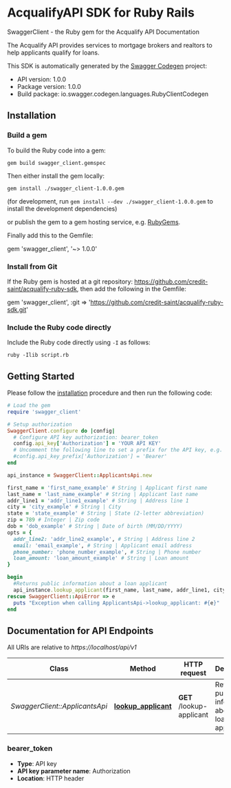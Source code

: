 # AcqualifyAPI SDK for Ruby Rails

SwaggerClient - the Ruby gem for the Acqualify API Documentation

The Acqualify API provides services to mortgage brokers and realtors to help applicants qualify for loans.

This SDK is automatically generated by the [Swagger Codegen](https://github.com/swagger-api/swagger-codegen) project:

- API version: 1.0.0
- Package version: 1.0.0
- Build package: io.swagger.codegen.languages.RubyClientCodegen

## Installation

### Build a gem

To build the Ruby code into a gem:

```shell
gem build swagger_client.gemspec
```

Then either install the gem locally:

```shell
gem install ./swagger_client-1.0.0.gem
```
(for development, run `gem install --dev ./swagger_client-1.0.0.gem` to install the development dependencies)

or publish the gem to a gem hosting service, e.g. [RubyGems](https://rubygems.org/).

Finally add this to the Gemfile:

gem 'swagger_client', '~> 1.0.0'

### Install from Git

If the Ruby gem is hosted at a git repository: https://github.com/credit-saint/acqualify-ruby-sdk, then add the following in the Gemfile:

gem 'swagger_client', :git => 'https://github.com/credit-saint/acqualify-ruby-sdk.git'

### Include the Ruby code directly

Include the Ruby code directly using `-I` as follows:

```shell
ruby -Ilib script.rb
```

## Getting Started

Please follow the [installation](#installation) procedure and then run the following code:
```ruby
# Load the gem
require 'swagger_client'

# Setup authorization
SwaggerClient.configure do |config|
  # Configure API key authorization: bearer_token
  config.api_key['Authorization'] = 'YOUR API KEY'
  # Uncomment the following line to set a prefix for the API key, e.g. 'Bearer' (defaults to nil)
  #config.api_key_prefix['Authorization'] = 'Bearer'
end

api_instance = SwaggerClient::ApplicantsApi.new

first_name = 'first_name_example' # String | Applicant first name
last_name = 'last_name_example' # String | Applicant last name
addr_line1 = 'addr_line1_example' # String | Address line 1
city = 'city_example' # String | City
state = 'state_example' # String | State (2-letter abbreviation)
zip = 789 # Integer | Zip code
dob = 'dob_example' # String | Date of birth (MM/DD/YYYY)
opts = { 
  addr_line2: 'addr_line2_example', # String | Address line 2
  email: 'email_example', # String | Applicant email address
  phone_number: 'phone_number_example', # String | Phone number
  loan_amount: 'loan_amount_example' # String | Loan amount
}

begin
  #Returns public information about a loan applicant
  api_instance.lookup_applicant(first_name, last_name, addr_line1, city, state, zip, dob, opts)
rescue SwaggerClient::ApiError => e
  puts "Exception when calling ApplicantsApi->lookup_applicant: #{e}"
end

```

## Documentation for API Endpoints

All URIs are relative to *https://localhost/api/v1*

Class | Method | HTTP request | Description
------------ | ------------- | ------------- | -------------
*SwaggerClient::ApplicantsApi* | [**lookup_applicant**](docs/ApplicantsApi.md#lookup_applicant) | **GET** /lookup-applicant | Returns public information about a loan applicant


### bearer_token

- **Type**: API key
- **API key parameter name**: Authorization
- **Location**: HTTP header

